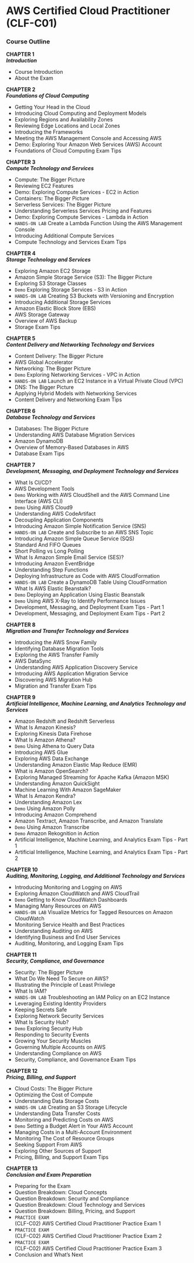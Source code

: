 # AWS Certified Cloud Practitioner (CLF-C01)


### Course Outline

**CHAPTER 1**<br>***Introduction***
- Course Introduction
- About the Exam

**CHAPTER 2**<br>***Foundations of Cloud Computing***
- Getting Your Head in the Cloud
- Introducing Cloud Computing and Deployment Models
- Exploring Regions and Availability Zones
- Reviewing Edge Locations and Local Zones
- Introducing the Frameworks
- Meeting the AWS Management Console and Accessing AWS
- Demo: Exploring Your Amazon Web Services (AWS) Account
- Foundations of Cloud Computing Exam Tips

**CHAPTER 3**<br>***Compute Technology and Services***
- Compute: The Bigger Picture
- Reviewing EC2 Features
- Demo: Exploring Compute Services - EC2 in Action
- Containers: The Bigger Picture
- Serverless Services: The Bigger Picture
- Understanding Serverless Services Pricing and Features
- Demo: Exploring Compute Services - Lambda in Action
- `HANDS-ON LAB` Create a Lambda Function Using the AWS Management Console
- Introducing Additional Compute Services
- Compute Technology and Services Exam Tips

**CHAPTER 4**<br>***Storage Technology and Services***
- Exploring Amazon EC2 Storage
- Amazon Simple Storage Service (S3): The Bigger Picture
- Exploring S3 Storage Classes
- `Demo` Exploring Storage Services - S3 in Action
- `HANDS-ON LAB` Creating S3 Buckets with Versioning and Encryption
- Introducing Additional Storage Services
- Amazon Elastic Block Store (EBS)
- AWS Storage Gateway
- Overview of AWS Backup
- Storage Exam Tips

**CHAPTER 5**<br>***Content Delivery and Networking Technology and Services***
- Content Delivery: The Bigger Picture
- AWS Global Accelerator
- Networking: The Bigger Picture
- `Demo` Exploring Networking Services - VPC in Action
- `HANDS-ON LAB` Launch an EC2 Instance in a Virtual Private Cloud (VPC)
- DNS: The Bigger Picture
- Applying Hybrid Models with Networking Services
- Content Delivery and Networking Exam Tips

**CHAPTER 6**<br>***Database Technology and Services***
- Databases: The Bigger Picture
- Understanding AWS Database Migration Services
- Amazon DynamoDB
- Overview of Memory-Based Databases in AWS
- Database Exam Tips

**CHAPTER 7**<br>***Development, Messaging, and Deployment Technology and Services***
- What Is CI/CD?
- AWS Development Tools
- `Demo` Working with AWS CloudShell and the AWS Command Line Interface (AWS CLI)
- `Demo` Using AWS Cloud9
- Understanding AWS CodeArtifact
- Decoupling Application Components
- Introducing Amazon Simple Notification Service (SNS)
- `HANDS-ON LAB` Create and Subscribe to an AWS SNS Topic
- Introducing Amazon Simple Queue Service (SQS)
- Standard And FIFO Queues
- Short Polling vs Long Polling
- What Is Amazon Simple Email Service (SES)?
- Introducing Amazon EventBridge
- Understanding Step Functions
- Deploying Infrastructure as Code with AWS CloudFormation
- `HANDS-ON LAB` Create a DynamoDB Table Using CloudFormation
- What Is AWS Elastic Beanstalk?
- `Demo` Deploying an Application Using Elastic Beanstalk
- `Demo` Using AWS X-Ray to Identify Performance Issues
- Development, Messaging, and Deployment Exam Tips - Part 1
- Development, Messaging, and Deployment Exam Tips - Part 2

**CHAPTER 8**<br>***Migration and Transfer Technology and Services***
- Introducing the AWS Snow Family
- Identifying Database Migration Tools
- Exploring the AWS Transfer Family
- AWS DataSync
- Understanding AWS Application Discovery Service
- Introducing AWS Application Migration Service
- Discovering AWS Migration Hub
- Migration and Transfer Exam Tips

**CHAPTER 9**<br>***Artificial Intelligence, Machine Learning, and Analytics Technology and Services***
- Amazon Redshift and Redshift Serverless
- What Is Amazon Kinesis?
- Exploring Kinesis Data Firehose
- What Is Amazon Athena?
- `Demo` Using Athena to Query Data
- Introducing AWS Glue
- Exploring AWS Data Exchange
- Understanding Amazon Elastic Map Reduce (EMR)
- What is Amazon OpenSearch?
- Exploring Managed Streaming for Apache Kafka (Amazon MSK)
- Understanding Amazon QuickSight
- Machine Learning With Amazon SageMaker
- What Is Amazon Kendra?
- Understanding Amazon Lex
- `Demo` Using Amazon Polly
- Introducing Amazon Comprehend
- Amazon Textract, Amazon Transcribe, and Amazon Translate
- `Demo` Using Amazon Transcribe
- `Demo` Amazon Rekognition in Action
- Artificial Intelligence, Machine Learning, and Analytics Exam Tips - Part 1
- Artificial Intelligence, Machine Learning, and Analytics Exam Tips - Part 2

**CHAPTER 10**<br>***Auditing, Monitoring, Logging, and Additional Technology and Services***
- Introducing Monitoring and Logging on AWS
- Exploring Amazon CloudWatch and AWS CloudTrail
- `Demo` Getting to Know CloudWatch Dashboards
- Managing Many Resources on AWS
- `HANDS-ON LAB` Visualize Metrics for Tagged Resources on Amazon CloudWatch
- Monitoring Service Health and Best Practices
- Understanding Auditing on AWS
- Identifying Business and End User Services
- Auditing, Monitoring, and Logging Exam Tips

**CHAPTER 11**<br>***Security, Compliance, and Governance***
- Security: The Bigger Picture
- What Do We Need To Secure on AWS?
- Illustrating the Principle of Least Privilege
- What Is IAM?
- `HANDS-ON LAB` Troubleshooting an IAM Policy on an EC2 Instance
- Leveraging Existing Identity Providers
- Keeping Secrets Safe
- Exploring Network Security Services
- What Is Security Hub?
- `Demo` Exploring Security Hub
- Responding to Security Events
- Growing Your Security Muscles
- Governing Multiple Accounts on AWS
- Understanding Compliance on AWS
- Security, Compliance, and Governance Exam Tips

**CHAPTER 12**<br>***Pricing, Billing, and Support***
- Cloud Costs: The Bigger Picture
- Optimizing the Cost of Compute
- Understanding Data Storage Costs
- `HANDS-ON LAB` Creating an S3 Storage Lifecycle
- Understanding Data Transfer Costs
- Monitoring and Predicting Costs on AWS
- `Demo` Setting a Budget Alert in Your AWS Account
- Managing Costs in a Multi-Account Environment
- Monitoring The Cost of Resource Groups
- Seeking Support From AWS
- Exploring Other Sources of Support
- Pricing, Billing, and Support Exam Tips

**CHAPTER 13**<br>***Conclusion and Exam Preparation***
- Preparing for the Exam
- Question Breakdown: Cloud Concepts
- Question Breakdown: Security and Compliance
- Question Breakdown: Cloud Technology and Services
- Question Breakdown: Billing, Pricing, and Support
- `PRACTICE EXAM`<br>(CLF-C02) AWS Certified Cloud Practitioner Practice Exam 1
- `PRACTICE EXAM`<br>(CLF-C02) AWS Certified Cloud Practitioner Practice Exam 2
- `PRACTICE EXAM`<br>(CLF-C02) AWS Certified Cloud Practitioner Practice Exam 3
- Conclusion and What’s Next